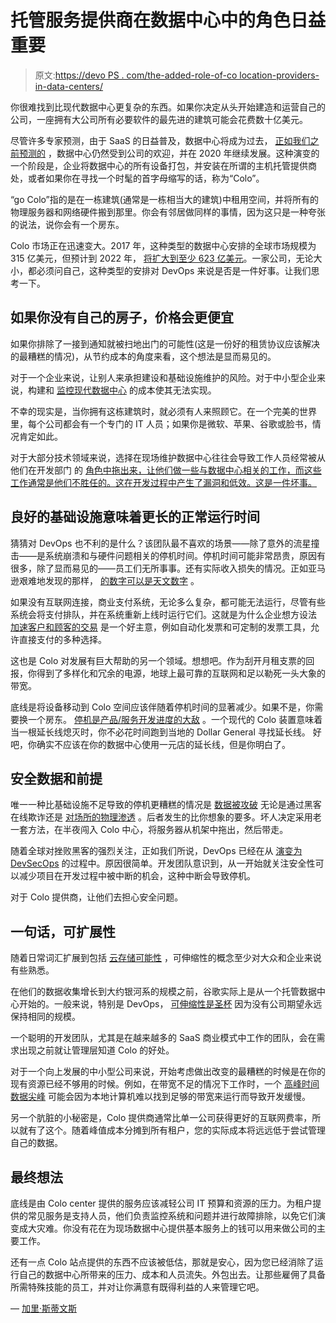 # 托管服务提供商在数据中心中的角色日益重要

> 原文:[https://devo PS . com/the-added-role-of-co location-providers-in-data-centers/](https://devops.com/the-increased-role-of-colocation-providers-in-data-centers/)

你很难找到比现代数据中心更复杂的东西。如果你决定从头开始建造和运营自己的公司，一座拥有大公司所有必要软件的最先进的建筑可能会花费数十亿美元。

尽管许多专家预测，由于 SaaS 的日益普及，数据中心将成为过去， [正如我们之前预测的](https://devops.com/predictions-2020-application-trends-opportunities-and-challenges/) ，数据中心仍然受到公司的欢迎，并在 2020 年继续发展。这种演变的一个阶段是，企业将数据中心的所有设备打包，并安装在所谓的主机托管提供商处，或者如果你在寻找一个时髦的首字母缩写的话，称为“Colo”。

“go Colo”指的是在一栋建筑(通常是一栋相当大的建筑)中租用空间，并将所有的物理服务器和网络硬件搬到那里。你会有邻居做同样的事情，因为这只是一种夸张的说法，说你会有一个房东。

Colo 市场正在迅速变大。2017 年，这种类型的数据中心安排的全球市场规模为 315 亿美元，但预计到 2022 年， [将扩大到至少 623 亿美元](https://www.marketsandmarkets.com/Market-Reports/colocation-market-1252.html)。一家公司，无论大小，都必须问自己，这种类型的安排对 DevOps 来说是否是一件好事。让我们思考一下。

## 如果你没有自己的房子，价格会更便宜

如果你排除了一接到通知就被扫地出门的可能性(这是一份好的租赁协议应该解决的最糟糕的情况)，从节约成本的角度来看，这个想法是显而易见的。

对于一个企业来说，让别人来承担建设和基础设施维护的风险。对于中小型企业来说，构建和 [监控现代数据中心](https://devops.com/monitoring-your-data-center-like-a-google-sre/) 的成本使其无法实现。

不幸的现实是，当你拥有这栋建筑时，就必须有人来照顾它。在一个完美的世界里，每个公司都会有一个专门的 IT 人员；如果你是微软、苹果、谷歌或脸书，情况肯定如此。

对于大部分技术领域来说，选择在现场维护数据中心往往会导致工作人员经常被从他们在开发部门 的 [角色中拖出来，让他们做一些与数据中心相关的工作，而这些工作通常是他们不胜任的。这在开发过程中产生了漏洞和低效。这是一件坏事。](https://devops.com/the-devops-role-not-a-one-person-job/)

## **良好的基础设施意味着更长的正常运行时间**

猜猜对 DevOps 也不利的是什么？该团队最不喜欢的场景——除了意外的流星撞击——是系统崩溃和与硬件问题相关的停机时间。停机时间可能[](https://www.the20.com/blog/the-cost-of-it-downtime/)非常昂贵，原因有很多，除了显而易见的——员工们无所事事。还有实际收入损失的情况。正如亚马逊艰难地发现的那样， [的数字可以是天文数字](https://www.businessinsider.com/amazon-prime-day-website-issues-cost-it-millions-in-lost-sales-2018-7) 。

如果没有互联网连接，商业支付系统，无论多么复杂，都可能无法运行，尽管有些系统会将支付排队，并在系统重新上线时运行它们。这就是为什么企业想方设法 [加速客户和顾客的交易](https://www.freshbooks.com/blog/faster-payments-clients) 是一个好主意，例如自动化发票和可定制的发票工具，允许直接支付的多种选择。

这也是 Colo 对发展有巨大帮助的另一个领域。想想吧。作为刮开月租支票的回报，你得到了多样化和冗余的电源，地球上最可靠的互联网和足以勒死一头大象的带宽。

底线是将设备移动到 Colo 空间应该伴随着停机时间的显著减少。如果不是，你需要换一个房东。 [停机是产品/服务开发进度的大敌](https://upstack.com/data-center/data-center-downtime-cost) 。一个现代的 Colo 装置意味着当一根延长线熄灭时，你不必花时间跑到当地的 Dollar General 寻找延长线。 好吧，你确实不应该在你的数据中心使用一元店的延长线，但是你明白了。

## **安全数据和前提**

唯一一种比基础设施不足导致的停机更糟糕的情况是 [数据被攻破](https://www.tripwire.com/state-of-security/security-data-protection/data-breach/) 无论是通过黑客在线欺诈还是 [对场所的物理渗透](https://www.techrepublic.com/blog/10-things/10-physical-security-measures-every-organization-should-take/) 。后者发生的比你想象的要多。坏人决定采用老一套方法，在半夜闯入 Colo 中心，将服务器从机架中拖出，然后带走。

随着全球对挫败黑客的强烈关注，正如我们所说，DevOps 已经在从 [演变为 DevSecOps](https://devops.com/devsecops-10-best-practices-to-embed-security-into-devops/) 的过程中。原因很简单。开发团队意识到，从一开始就关注安全性可以减少项目在开发过程中被中断的机会，这种中断会导致停机。

对于 Colo 提供商，让他们去担心安全问题。

## **一句话，可扩展性**

随着日常词汇扩展到包括 [云存储可能性](https://www.cloudwards.net/comparison/) ，可伸缩性的概念至少对大众和企业来说有些熟悉。

在他们的数据收集增长到大约银河系的规模之前，谷歌实际上是从一个托管数据中心开始的。一般来说，特别是 DevOps， [可伸缩性是圣杯](https://devops.com/scaling-devops-for-the-enterprise/) 因为没有公司期望永远保持相同的规模。

一个聪明的开发团队，尤其是在越来越多的 SaaS 商业模式[](https://bluetree.ai/saas-business-models-explained/)中工作的团队，会在需求出现之前就让管理层知道 Colo 的好处。

对于一个向上发展的中小型公司来说，开始考虑做出改变的最糟糕的时候是在你的现有资源已经不够用的时候。例如，在带宽不足的情况下工作时，一个 [高峰时间数据尖峰](https://www.dataversity.net/for-better-or-worse-ai-is-eating-data-centers/) 可能会因为本地计算机难以找到足够的带宽来运行而导致开发缓慢。

另一个肮脏的小秘密是，Colo 提供商通常比单一公司获得更好的互联网费率，所以就有了这个。随着峰值成本分摊到所有租户，您的实际成本将远远低于尝试管理自己的数据。

## **最终想法**

底线是由 Colo center 提供的服务应该减轻公司 IT 预算和资源的压力。为租户提供的常见服务是支持人员，他们负责监控系统和问题并进行故障排除，以免它们演变成大灾难。你没有花在为现场数据中心提供基本服务上的钱可以用来做公司的主要工作。

还有一点 Colo 站点提供的东西不应该被低估，那就是安心，因为您已经消除了运行自己的数据中心[](https://devops.com/growing-pains-for-containers-data-centers-call-for-better-management/)所带来的压力、成本和人员流失。外包出去。让那些雇佣了具备所需特殊技能的员工，并对让你满意有既得利益的人来管理它吧。

— [加里·斯蒂文斯](https://devops.com/author/gary-stevens/)